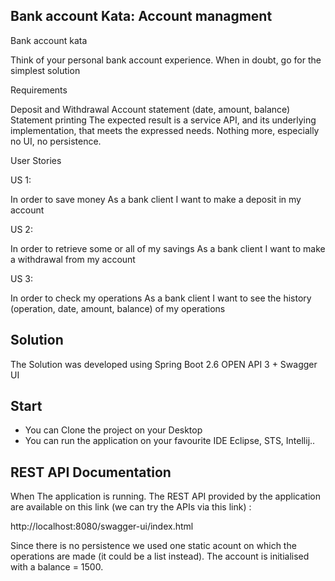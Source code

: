 
## Bank account Kata: Account managment
Bank account kata

Think of your personal bank account experience. When in doubt, go for the simplest solution

Requirements

Deposit and Withdrawal
Account statement (date, amount, balance)
Statement printing
The expected result is a service API, and its underlying implementation, that meets the expressed needs.
Nothing more, especially no UI, no persistence.

User Stories

US 1:

In order to save money
As a bank client
I want to make a deposit in my account

US 2:

In order to retrieve some or all of my savings
As a bank client
I want to make a withdrawal from my account

US 3:

In order to check my operations
As a bank client
I want to see the history (operation, date, amount, balance) of my operations

 ## Solution
 
 The Solution was developed using Spring Boot 2.6  OPEN API 3 + Swagger UI 
 
 ## Start
 - You can Clone the project on your Desktop
 - You can run the application on your favourite IDE Eclipse, STS, Intellij.. 


## REST API Documentation
When The application is running.
The REST API provided by the application are available on this link (we can try the APIs via this link) : 

http://localhost:8080/swagger-ui/index.html


Since there is no persistence we used one static acount on which the operations are made (it could be a list instead). 
The account is initialised with a balance = 1500.







